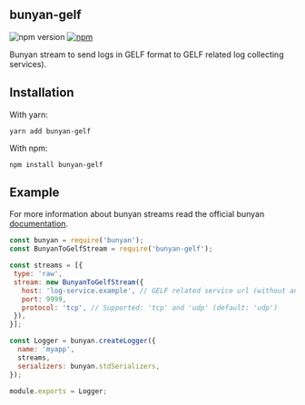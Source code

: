 bunyan-gelf
-----------
![npm version](https://img.shields.io/npm/v/bunyan-gelf?colorB=brightgreen&style=flat-square)
[![npm](https://img.shields.io/npm/dm/bunyan-gelf.svg)](https://www.npmjs.com/package/bunyan-gelf)

Bunyan stream to send logs in GELF format to GELF related log collecting services).


Installation
------------

With yarn:
```
yarn add bunyan-gelf
```

With npm:
```
npm install bunyan-gelf
```

Example
-------
For more information about bunyan streams read the official bunyan [documentation](https://github.com/trentm/node-bunyan#streams).


```javascript
const bunyan = require('bunyan');
const BunyanToGelfStream = require('bunyan-gelf');

const streams = [{
 type: 'raw',
 stream: new BunyanToGelfStream({
   host: 'log-service.example', // GELF related service url (without any protocol)
   port: 9999,
   protocol: 'tcp', // Supported: 'tcp' and 'udp' (default: 'udp')
 }),
}];

const Logger = bunyan.createLogger({
  name: 'myapp',
  streams,
  serializers: bunyan.stdSerializers,
});

module.exports = Logger;
```
